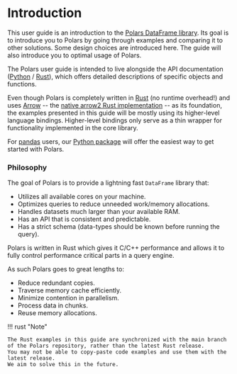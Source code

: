 # Introduction

This user guide is an introduction to the [Polars DataFrame library](https://github.com/pola-rs/polars).
Its goal is to introduce you to Polars by going through examples and comparing it to other solutions.
Some design choices are introduced here. The guide will also introduce you to optimal usage of Polars.

The Polars user guide is intended to live alongside the API documentation ([Python](https://pola-rs.github.io/polars/py-polars/html/reference/index.html) / [Rust](https://docs.rs/polars/latest/polars/)), which offers detailed descriptions of specific objects and functions.

Even though Polars is completely written in [Rust](https://www.rust-lang.org/) (no runtime overhead!) and uses [Arrow](https://arrow.apache.org/) -- the [native arrow2 Rust implementation](https://github.com/jorgecarleitao/arrow2) -- as its foundation, the examples presented in this guide will be mostly using its higher-level language bindings.
Higher-level bindings only serve as a thin wrapper for functionality implemented in the core library.

For [pandas](https://pandas.pydata.org/) users, our [Python package](https://pypi.org/project/polars/) will offer the easiest way to get started with Polars.

### Philosophy

The goal of Polars is to provide a lightning fast `DataFrame` library that:

- Utilizes all available cores on your machine.
- Optimizes queries to reduce unneeded work/memory allocations.
- Handles datasets much larger than your available RAM.
- Has an API that is consistent and predictable.
- Has a strict schema (data-types should be known before running the query).

Polars is written in Rust which gives it C/C++ performance and allows it to fully control performance critical parts
in a query engine.

As such Polars goes to great lengths to:

- Reduce redundant copies.
- Traverse memory cache efficiently.
- Minimize contention in parallelism.
- Process data in chunks.
- Reuse memory allocations.

!!! rust "Note"

    The Rust examples in this guide are synchronized with the main branch of the Polars repository, rather than the latest Rust release.
    You may not be able to copy-paste code examples and use them with the latest release.
    We aim to solve this in the future.

